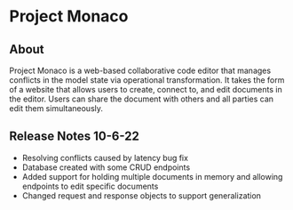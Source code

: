 # Project Monaco

## About 
Project Monaco is a web-based collaborative code editor that manages conflicts in the model state via operational transformation. It takes the form of a website that allows users to create, connect to, and edit documents in the editor. Users can share the document with others and all parties can edit them simultaneously.  

 

## Release Notes 10-6-22 
- Resolving conflicts caused by latency bug fix 
- Database created with some CRUD endpoints 
- Added support for holding multiple documents in memory and allowing endpoints to edit specific documents 
- Changed request and response objects to support generalization 
